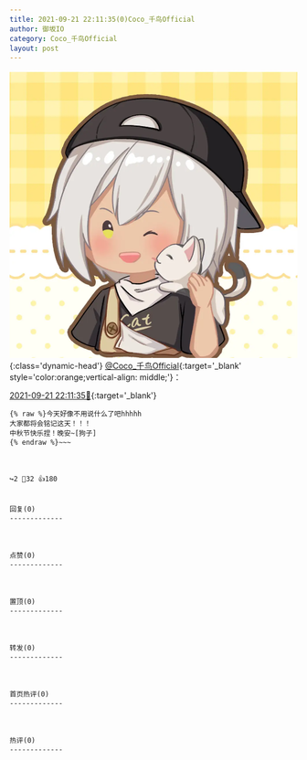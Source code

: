 ```yaml
---
title: 2021-09-21 22:11:35(0)Coco_千鸟Official
author: 御坂IO
category: Coco_千鸟Official
layout: post
---
```


![img](/images/85e485bc0dbd0cde4d15f24d7cffe9704618ad10.jpg){:class='dynamic-head'}
[@Coco_千鸟Official](https://space.bilibili.com/1891728206/dynamic){:target='_blank' style='color:orange;vertical-align: middle;'}：

[2021-09-21 22:11:35🔗](https://t.bilibili.com/572927570472251933){:target='_blank'}

~~~
{% raw %}今天好像不用说什么了吧hhhhh
大家都将会铭记这天！！！
中秋节快乐捏！晚安~[狗子]
{% endraw %}~~~



↪️2 💬32 👍180


回复(0)
-------------



点赞(0)
-------------



置顶(0)
-------------



转发(0)
-------------



首页热评(0)
-------------



热评(0)
-------------




